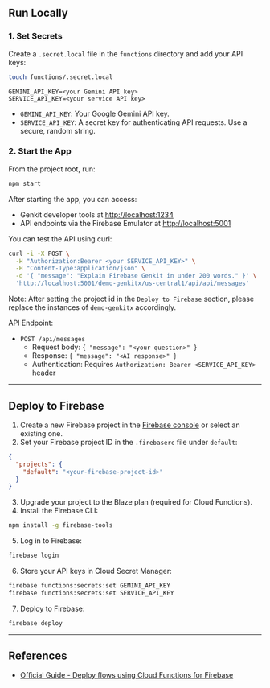 ## Run Locally

### 1. Set Secrets

Create a `.secret.local` file in the `functions` directory and add your API keys:

```sh
touch functions/.secret.local
```

```env
GEMINI_API_KEY=<your Gemini API key>
SERVICE_API_KEY=<your service API key>
```

- `GEMINI_API_KEY`: Your Google Gemini API key.
- `SERVICE_API_KEY`: A secret key for authenticating API requests. Use a secure, random string.

### 2. Start the App

From the project root, run:

```sh
npm start
```

After starting the app, you can access:
- Genkit developer tools at [http://localhost:1234](http://localhost:1234)
- API endpoints via the Firebase Emulator at [http://localhost:5001](http://localhost:5001)

You can test the API using curl:

```sh
curl -i -X POST \
  -H "Authorization:Bearer <your SERVICE_API_KEY>" \
  -H "Content-Type:application/json" \
  -d '{ "message": "Explain Firebase Genkit in under 200 words." }' \
  'http://localhost:5001/demo-genkitx/us-central1/api/api/messages'
```

Note: After setting the project id in the `Deploy to Firebase` section, please replace the instances of `demo-genkitx` accordingly.

API Endpoint:

- `POST /api/messages`
  - Request body: `{ "message": "<your question>" }`
  - Response: `{ "message": "<AI response>" }`
  - Authentication: Requires `Authorization: Bearer <SERVICE_API_KEY>` header

---

## Deploy to Firebase

1. Create a new Firebase project in the [Firebase console](https://console.firebase.google.com) or select an existing one.
2. Set your Firebase project ID in the `.firebaserc` file under `default`:

```json
{
  "projects": {
    "default": "<your-firebase-project-id>"
  }
}
```

3. Upgrade your project to the Blaze plan (required for Cloud Functions).
4. Install the Firebase CLI:

```sh
npm install -g firebase-tools
```

5. Log in to Firebase:

```sh
firebase login
```

6. Store your API keys in Cloud Secret Manager:

```sh
firebase functions:secrets:set GEMINI_API_KEY
firebase functions:secrets:set SERVICE_API_KEY
```

7. Deploy to Firebase:

```sh
firebase deploy
```

---

## References

- [Official Guide - Deploy flows using Cloud Functions for Firebase](https://genkit.dev/docs/firebase/)